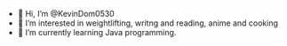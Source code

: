 - 👋 Hi, I’m @KevinDom0530
- 👀 I’m interested in weightlifting, writng and reading, anime and cooking
- 🌱 I’m currently learning Java programming.

<!---
KevinDom0530/KevinDom0530 is a ✨ special ✨ repository because its `README.md` (this file) appears on your GitHub profile.
You can click the Preview link to take a look at your changes.
--->
